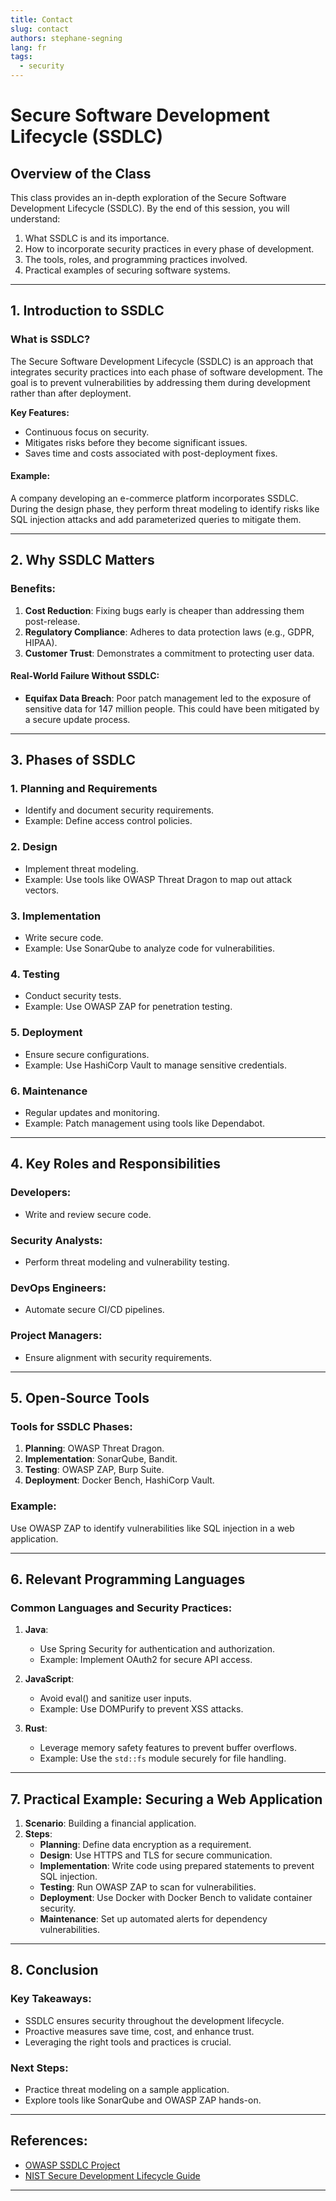 ```yaml
---
title: Contact
slug: contact
authors: stephane-segning
lang: fr
tags:
  - security
---
```


# Secure Software Development Lifecycle (SSDLC)

## Overview of the Class

This class provides an in-depth exploration of the Secure Software Development Lifecycle (SSDLC). By the end of this session, you will understand:

1. What SSDLC is and its importance.
2. How to incorporate security practices in every phase of development.
3. The tools, roles, and programming practices involved.
4. Practical examples of securing software systems.

---

## 1. Introduction to SSDLC

### What is SSDLC?

The Secure Software Development Lifecycle (SSDLC) is an approach that integrates security practices into each phase of software development. The goal is to prevent vulnerabilities by addressing them during development rather than after deployment.

**Key Features:**

- Continuous focus on security.
- Mitigates risks before they become significant issues.
- Saves time and costs associated with post-deployment fixes.

#### Example:

A company developing an e-commerce platform incorporates SSDLC. During the design phase, they perform threat modeling to identify risks like SQL injection attacks and add parameterized queries to mitigate them.

---

## 2. Why SSDLC Matters

### Benefits:

1. **Cost Reduction**: Fixing bugs early is cheaper than addressing them post-release.
2. **Regulatory Compliance**: Adheres to data protection laws (e.g., GDPR, HIPAA).
3. **Customer Trust**: Demonstrates a commitment to protecting user data.

#### Real-World Failure Without SSDLC:

- **Equifax Data Breach**: Poor patch management led to the exposure of sensitive data for 147 million people. This could have been mitigated by a secure update process.

---

## 3. Phases of SSDLC

### 1. Planning and Requirements

- Identify and document security requirements.
- Example: Define access control policies.

### 2. Design

- Implement threat modeling.
- Example: Use tools like OWASP Threat Dragon to map out attack vectors.

### 3. Implementation

- Write secure code.
- Example: Use SonarQube to analyze code for vulnerabilities.

### 4. Testing

- Conduct security tests.
- Example: Use OWASP ZAP for penetration testing.

### 5. Deployment

- Ensure secure configurations.
- Example: Use HashiCorp Vault to manage sensitive credentials.

### 6. Maintenance

- Regular updates and monitoring.
- Example: Patch management using tools like Dependabot.

---

## 4. Key Roles and Responsibilities

### Developers:

- Write and review secure code.

### Security Analysts:

- Perform threat modeling and vulnerability testing.

### DevOps Engineers:

- Automate secure CI/CD pipelines.

### Project Managers:

- Ensure alignment with security requirements.

---

## 5. Open-Source Tools

### Tools for SSDLC Phases:

1. **Planning**: OWASP Threat Dragon.
2. **Implementation**: SonarQube, Bandit.
3. **Testing**: OWASP ZAP, Burp Suite.
4. **Deployment**: Docker Bench, HashiCorp Vault.

### Example:

Use OWASP ZAP to identify vulnerabilities like SQL injection in a web application.

---

## 6. Relevant Programming Languages

### Common Languages and Security Practices:

1. **Java**:

   - Use Spring Security for authentication and authorization.
   - Example: Implement OAuth2 for secure API access.

2. **JavaScript**:

   - Avoid eval() and sanitize user inputs.
   - Example: Use DOMPurify to prevent XSS attacks.

3. **Rust**:
   - Leverage memory safety features to prevent buffer overflows.
   - Example: Use the `std::fs` module securely for file handling.

---

## 7. Practical Example: Securing a Web Application

1. **Scenario**: Building a financial application.
2. **Steps**:
   - **Planning**: Define data encryption as a requirement.
   - **Design**: Use HTTPS and TLS for secure communication.
   - **Implementation**: Write code using prepared statements to prevent SQL injection.
   - **Testing**: Run OWASP ZAP to scan for vulnerabilities.
   - **Deployment**: Use Docker with Docker Bench to validate container security.
   - **Maintenance**: Set up automated alerts for dependency vulnerabilities.

---

## 8. Conclusion

### Key Takeaways:

- SSDLC ensures security throughout the development lifecycle.
- Proactive measures save time, cost, and enhance trust.
- Leveraging the right tools and practices is crucial.

### Next Steps:

- Practice threat modeling on a sample application.
- Explore tools like SonarQube and OWASP ZAP hands-on.

---

## References:

- [OWASP SSDLC Project](https://owasp.org/www-project-secure-software-development-life-cycle/)
- [NIST Secure Development Lifecycle Guide](https://csrc.nist.gov/publications/detail/sp/800-64/rev-2/final)

---
